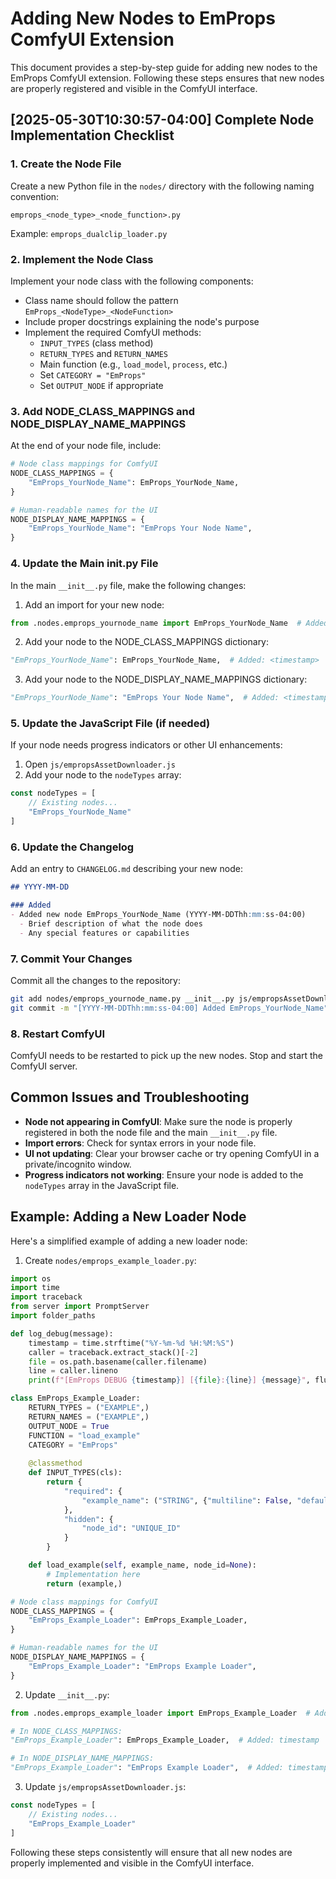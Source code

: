 # Adding New Nodes to EmProps ComfyUI Extension

This document provides a step-by-step guide for adding new nodes to the EmProps ComfyUI extension. Following these steps ensures that new nodes are properly registered and visible in the ComfyUI interface.

## [2025-05-30T10:30:57-04:00] Complete Node Implementation Checklist

### 1. Create the Node File

Create a new Python file in the `nodes/` directory with the following naming convention:
```
emprops_<node_type>_<node_function>.py
```

Example: `emprops_dualclip_loader.py`

### 2. Implement the Node Class

Implement your node class with the following components:
- Class name should follow the pattern `EmProps_<NodeType>_<NodeFunction>`
- Include proper docstrings explaining the node's purpose
- Implement the required ComfyUI methods:
  - `INPUT_TYPES` (class method)
  - `RETURN_TYPES` and `RETURN_NAMES`
  - Main function (e.g., `load_model`, `process`, etc.)
  - Set `CATEGORY = "EmProps"`
  - Set `OUTPUT_NODE` if appropriate

### 3. Add NODE_CLASS_MAPPINGS and NODE_DISPLAY_NAME_MAPPINGS

At the end of your node file, include:

```python
# Node class mappings for ComfyUI
NODE_CLASS_MAPPINGS = {
    "EmProps_YourNode_Name": EmProps_YourNode_Name,
}

# Human-readable names for the UI
NODE_DISPLAY_NAME_MAPPINGS = {
    "EmProps_YourNode_Name": "EmProps Your Node Name",
}
```

### 4. Update the Main __init__.py File

In the main `__init__.py` file, make the following changes:

1. Add an import for your new node:
```python
from .nodes.emprops_yournode_name import EmProps_YourNode_Name  # Added: <timestamp>
```

2. Add your node to the NODE_CLASS_MAPPINGS dictionary:
```python
"EmProps_YourNode_Name": EmProps_YourNode_Name,  # Added: <timestamp>
```

3. Add your node to the NODE_DISPLAY_NAME_MAPPINGS dictionary:
```python
"EmProps_YourNode_Name": "EmProps Your Node Name",  # Added: <timestamp>
```

### 5. Update the JavaScript File (if needed)

If your node needs progress indicators or other UI enhancements:

1. Open `js/empropsAssetDownloader.js`
2. Add your node to the `nodeTypes` array:
```javascript
const nodeTypes = [
    // Existing nodes...
    "EmProps_YourNode_Name"
]
```

### 6. Update the Changelog

Add an entry to `CHANGELOG.md` describing your new node:
```markdown
## YYYY-MM-DD

### Added
- Added new node EmProps_YourNode_Name (YYYY-MM-DDThh:mm:ss-04:00)
  - Brief description of what the node does
  - Any special features or capabilities
```

### 7. Commit Your Changes

Commit all the changes to the repository:
```bash
git add nodes/emprops_yournode_name.py __init__.py js/empropsAssetDownloader.js CHANGELOG.md
git commit -m "[YYYY-MM-DDThh:mm:ss-04:00] Added EmProps_YourNode_Name"
```

### 8. Restart ComfyUI

ComfyUI needs to be restarted to pick up the new nodes. Stop and start the ComfyUI server.

## Common Issues and Troubleshooting

- **Node not appearing in ComfyUI**: Make sure the node is properly registered in both the node file and the main `__init__.py` file.
- **Import errors**: Check for syntax errors in your node file.
- **UI not updating**: Clear your browser cache or try opening ComfyUI in a private/incognito window.
- **Progress indicators not working**: Ensure your node is added to the `nodeTypes` array in the JavaScript file.

## Example: Adding a New Loader Node

Here's a simplified example of adding a new loader node:

1. Create `nodes/emprops_example_loader.py`:
```python
import os
import time
import traceback
from server import PromptServer
import folder_paths

def log_debug(message):
    timestamp = time.strftime("%Y-%m-%d %H:%M:%S")
    caller = traceback.extract_stack()[-2]
    file = os.path.basename(caller.filename)
    line = caller.lineno
    print(f"[EmProps DEBUG {timestamp}] [{file}:{line}] {message}", flush=True)

class EmProps_Example_Loader:
    RETURN_TYPES = ("EXAMPLE",)
    RETURN_NAMES = ("EXAMPLE",)
    OUTPUT_NODE = True
    FUNCTION = "load_example"
    CATEGORY = "EmProps"
    
    @classmethod
    def INPUT_TYPES(cls):
        return {
            "required": {
                "example_name": ("STRING", {"multiline": False, "default": ""}),
            },
            "hidden": {
                "node_id": "UNIQUE_ID"
            }
        }

    def load_example(self, example_name, node_id=None):
        # Implementation here
        return (example,)

# Node class mappings for ComfyUI
NODE_CLASS_MAPPINGS = {
    "EmProps_Example_Loader": EmProps_Example_Loader,
}

# Human-readable names for the UI
NODE_DISPLAY_NAME_MAPPINGS = {
    "EmProps_Example_Loader": "EmProps Example Loader",
}
```

2. Update `__init__.py`:
```python
from .nodes.emprops_example_loader import EmProps_Example_Loader  # Added: timestamp

# In NODE_CLASS_MAPPINGS:
"EmProps_Example_Loader": EmProps_Example_Loader,  # Added: timestamp

# In NODE_DISPLAY_NAME_MAPPINGS:
"EmProps_Example_Loader": "EmProps Example Loader",  # Added: timestamp
```

3. Update `js/empropsAssetDownloader.js`:
```javascript
const nodeTypes = [
    // Existing nodes...
    "EmProps_Example_Loader"
]
```

Following these steps consistently will ensure that all new nodes are properly implemented and visible in the ComfyUI interface.
